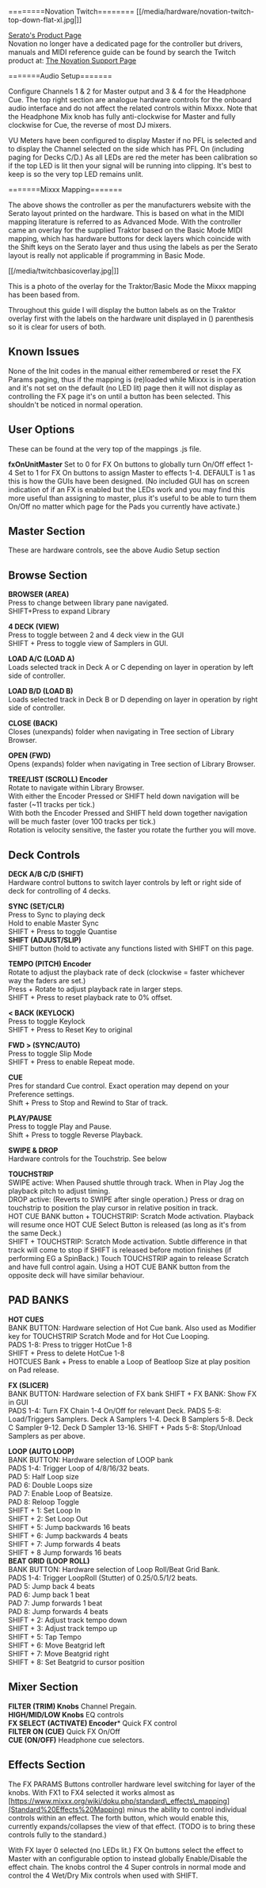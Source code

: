 \========Novation Twitch========
[[/media/hardware/novation-twitch-top-down-flat-xl.jpg|]]

[Serato's Product
Page](https://serato.com/dj/hardware/novation-twitch)  
Novation no longer have a dedicated page for the controller but drivers,
manuals and MIDI reference guide can be found by search the Twitch
product at: [The Novation Support
Page](https://customer.novationmusic.com/support/downloads?brand=Novation&product_by_range=485&download_type=all)

\=======Audio Setup=======

Configure Channels 1 & 2 for Master output and 3 & 4 for the Headphone
Cue. The top right section are analogue hardware controls for the
onboard audio interface and do not affect the related controls within
Mixxx. Note that the Headphone Mix knob has fully anti-clockwise for
Master and fully clockwise for Cue, the reverse of most DJ mixers.

VU Meters have been configured to display Master if no PFL is selected
and to display the Channel selected on the side which has PFL On
(including paging for Decks C/D.) As all LEDs are red the meter has been
calibration so if the top LED is lit then your signal will be running
into clipping. It's best to keep is so the very top LED remains unlit.

\=======Mixxx Mapping=======

The above shows the controller as per the manufacturers website with the
Serato layout printed on the hardware. This is based on what in the MIDI
mapping literature is referred to as Advanced Mode. With the controller
came an overlay for the supplied Traktor based on the Basic Mode MIDI
mapping, which has hardware buttons for deck layers which coincide with
the Shift keys on the Serato layer and thus using the labels as per the
Serato layout is really not applicable if programming in Basic Mode.

[[/media/twitchbasicoverlay.jpg|]]

This is a photo of the overlay for the Traktor/Basic Mode the Mixxx
mapping has been based from.

Throughout this guide I will display the button labels as on the Traktor
overlay first with the labels on the hardware unit displayed in ()
parenthesis so it is clear for users of both.

## Known Issues

None of the Init codes in the manual either remembered or reset the FX
Params paging, thus if the mapping is (re)loaded while Mixxx is in
operation and it's not set on the default (no LED lit) page then it will
not display as controlling the FX page it's on until a button has been
selected. This shouldn't be noticed in normal operation.

## User Options

These can be found at the very top of the mappings .js file.

**fxOnUnitMaster** Set to 0 for FX On buttons to globally turn On/Off
effect 1-4 Set to 1 for FX On buttons to assign Master to effects 1-4.
DEFAULT is 1 as this is how the GUIs have been designed. (No included
GUI has on screen indication of if an FX is enabled but the LEDs work
and you may find this more useful than assigning to master, plus it's
useful to be able to turn them On/Off no matter which page for the Pads
you currently have activate.)

## Master Section

These are hardware controls, see the above Audio Setup section

## Browse Section

**BROWSER (AREA)**  
Press to change between library pane navigated.  
SHIFT+Press to expand Library

**4 DECK (VIEW)**  
Press to toggle between 2 and 4 deck view in the GUI  
SHIFT + Press to toggle view of Samplers in GUI.

**LOAD A/C (LOAD A)**  
Loads selected track in Deck A or C depending on layer in operation by
left side of controller.

**LOAD B/D (LOAD B)**  
Loads selected track in Deck B or D depending on layer in operation by
right side of controller.

**CLOSE (BACK)**  
Closes (unexpands) folder when navigating in Tree section of Library
Browser.

**OPEN (FWD)**  
Opens (expands) folder when navigating in Tree section of Library
Browser.

**TREE/LIST (SCROLL) Encoder**  
Rotate to navigate within Library Browser.  
With either the Encoder Pressed or SHIFT held down navigation will be
faster (\~11 tracks per tick.)  
With both the Encoder Pressed and SHIFT held down together navigation
will be much faster (over 100 tracks per tick.)  
Rotation is velocity sensitive, the faster you rotate the further you
will move.

## Deck Controls

**DECK A/B C/D (SHIFT)**  
Hardware control buttons to switch layer controls by left or right side
of deck for controlling of 4 decks.

**SYNC (SET/CLR)**  
Press to Sync to playing deck  
Hold to enable Master Sync  
SHIFT + Press to toggle Quantise  
**SHIFT (ADJUST/SLIP)**  
SHIFT button (hold to activate any functions listed with SHIFT on this
page.

**TEMPO (PITCH) Encoder**  
Rotate to adjust the playback rate of deck (clockwise = faster whichever
way the faders are set.)  
Press + Rotate to adjust playback rate in larger steps.  
SHIFT + Press to reset playback rate to 0% offset.

**\< BACK (KEYLOCK)**  
Press to toggle Keylock  
SHIFT + Press to Reset Key to original

**FWD \> (SYNC/AUTO)**  
Press to toggle Slip Mode  
SHIFT + Press to enable Repeat mode.

**CUE**  
Pres for standard Cue control. Exact operation may depend on your
Preference settings.  
Shift + Press to Stop and Rewind to Star of track.

**PLAY/PAUSE**  
Press to toggle Play and Pause.  
Shift + Press to toggle Reverse Playback.

**SWIPE & DROP**  
Hardware controls for the Touchstrip. See below

**TOUCHSTRIP**  
SWIPE active: When Paused shuttle through track. When in Play Jog the
playback pitch to adjust timing.  
DROP active: (Reverts to SWIPE after single operation.) Press or drag on
touchstrip to position the play cursor in relative position in track.  
HOT CUE BANK button + TOUCHSTRIP: Scratch Mode activation. Playback will
resume once HOT CUE Select Button is released (as long as it's from the
same Deck.)  
SHIFT + TOUCHSTRIP: Scratch Mode activation. Subtle difference in that
track will come to stop if SHIFT is released before motion finishes (if
performing EG a SpinBack.) Touch TOUCHSTRIP again to release Scratch and
have full control again. Using a HOT CUE BANK button from the opposite
deck will have similar behaviour.

## PAD BANKS

**HOT CUES**  
BANK BUTTON: Hardware selection of Hot Cue bank. Also used as Modifier
key for TOUCHSTRIP Scratch Mode and for Hot Cue Looping.  
PADS 1-8: Press to trigger HotCue 1-8  
SHIFT + Press to delete HotCue 1-8  
HOTCUES Bank + Press to enable a Loop of Beatloop Size at play position
on Pad release.

**FX (SLICER)**  
BANK BUTTON: Hardware selection of FX bank SHIFT + FX BANK: Show FX in
GUI  
PADS 1-4: Turn FX Chain 1-4 On/Off for relevant Deck. PADS 5-8:
Load/Triggers Samplers. Deck A Samplers 1-4. Deck B Samplers 5-8. Deck C
Sampler 9-12. Deck D Sampler 13-16. SHIFT + Pads 5-8: Stop/Unload
Samplers as per above.

**LOOP (AUTO LOOP)**  
BANK BUTTON: Hardware selection of LOOP bank  
PADS 1-4: Trigger Loop of 4/8/16/32 beats.  
PAD 5: Half Loop size  
PAD 6: Double Loops size  
PAD 7: Enable Loop of Beatsize.  
PAD 8: Reloop Toggle  
SHIFT + 1: Set Loop In  
SHIFT + 2: Set Loop Out  
SHIFT + 5: Jump backwards 16 beats  
SHIFT + 6: Jump backwards 4 beats  
SHIFT + 7: Jump forwards 4 beats  
SHIFT + 8 Jump forwards 16 beats  
**BEAT GRID (LOOP ROLL)**  
BANK BUTTON: Hardware selection of Loop Roll/Beat Grid Bank.  
PADS 1-4: Trigger LoopRoll (Stutter) of 0.25/0.5/1/2 beats.  
PAD 5: Jump back 4 beats  
PAD 6: Jump back 1 beat  
PAD 7: Jump forwards 1 beat  
PAD 8: Jump forwards 4 beats  
SHIFT + 2: Adjust track tempo down  
SHIFT + 3: Adjust track tempo up  
SHIFT + 5: Tap Tempo  
SHIFT + 6: Move Beatgrid left  
SHIFT + 7: Move Beatgrid right  
SHIFT + 8: Set Beatgrid to cursor position

## Mixer Section

**FILTER (TRIM) Knobs** Channel Pregain.  
**HIGH/MID/LOW Knobs** EQ controls  
**FX SELECT (ACTIVATE) Encoder**\* Quick FX control  
**FILTER ON (CUE)** Quick FX On/Off  
**CUE (ON/OFF)** Headphone cue selectors.  

## Effects Section

The FX PARAMS Buttons controller hardware level switching for layer of
the knobs. With FX1 to FX4 selected it works almost as
[https://www.mixxx.org/wiki/doku.php/standard\_effects\_mapping](Standard%20Effects%20Mapping)
minus the ability to control individual controls within an effect. The
forth button, which would enable this, currently expands/collapses the
view of that effect. (TODO is to bring these controls fully to the
standard.)

With FX layer 0 selected (no LEDs lit.) FX On buttons select the effect
to Master with an configurable option to instead globally Enable/Disable
the effect chain. The knobs control the 4 Super controls in normal mode
and control the 4 Wet/Dry Mix controls when used with SHIFT.

